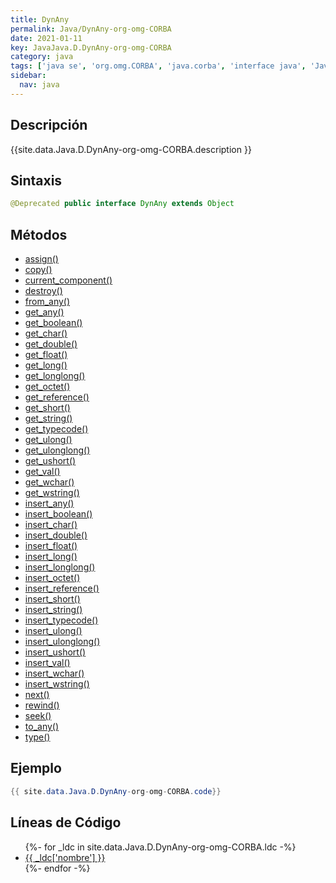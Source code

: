 ```yaml
---
title: DynAny
permalink: Java/DynAny-org-omg-CORBA
date: 2021-01-11
key: JavaJava.D.DynAny-org-omg-CORBA
category: java
tags: ['java se', 'org.omg.CORBA', 'java.corba', 'interface java', 'Java 1.0']
sidebar: 
  nav: java
---
```


## Descripción
{{site.data.Java.D.DynAny-org-omg-CORBA.description }}

## Sintaxis
~~~java
@Deprecated public interface DynAny extends Object
~~~

## Métodos
* [assign()](/Java/DynAny-org-omg-CORBA/assign)
* [copy()](/Java/DynAny-org-omg-CORBA/copy)
* [current_component()](/Java/DynAny-org-omg-CORBA/current_component)
* [destroy()](/Java/DynAny-org-omg-CORBA/destroy)
* [from_any()](/Java/DynAny-org-omg-CORBA/from_any)
* [get_any()](/Java/DynAny-org-omg-CORBA/get_any)
* [get_boolean()](/Java/DynAny-org-omg-CORBA/get_boolean)
* [get_char()](/Java/DynAny-org-omg-CORBA/get_char)
* [get_double()](/Java/DynAny-org-omg-CORBA/get_double)
* [get_float()](/Java/DynAny-org-omg-CORBA/get_float)
* [get_long()](/Java/DynAny-org-omg-CORBA/get_long)
* [get_longlong()](/Java/DynAny-org-omg-CORBA/get_longlong)
* [get_octet()](/Java/DynAny-org-omg-CORBA/get_octet)
* [get_reference()](/Java/DynAny-org-omg-CORBA/get_reference)
* [get_short()](/Java/DynAny-org-omg-CORBA/get_short)
* [get_string()](/Java/DynAny-org-omg-CORBA/get_string)
* [get_typecode()](/Java/DynAny-org-omg-CORBA/get_typecode)
* [get_ulong()](/Java/DynAny-org-omg-CORBA/get_ulong)
* [get_ulonglong()](/Java/DynAny-org-omg-CORBA/get_ulonglong)
* [get_ushort()](/Java/DynAny-org-omg-CORBA/get_ushort)
* [get_val()](/Java/DynAny-org-omg-CORBA/get_val)
* [get_wchar()](/Java/DynAny-org-omg-CORBA/get_wchar)
* [get_wstring()](/Java/DynAny-org-omg-CORBA/get_wstring)
* [insert_any()](/Java/DynAny-org-omg-CORBA/insert_any)
* [insert_boolean()](/Java/DynAny-org-omg-CORBA/insert_boolean)
* [insert_char()](/Java/DynAny-org-omg-CORBA/insert_char)
* [insert_double()](/Java/DynAny-org-omg-CORBA/insert_double)
* [insert_float()](/Java/DynAny-org-omg-CORBA/insert_float)
* [insert_long()](/Java/DynAny-org-omg-CORBA/insert_long)
* [insert_longlong()](/Java/DynAny-org-omg-CORBA/insert_longlong)
* [insert_octet()](/Java/DynAny-org-omg-CORBA/insert_octet)
* [insert_reference()](/Java/DynAny-org-omg-CORBA/insert_reference)
* [insert_short()](/Java/DynAny-org-omg-CORBA/insert_short)
* [insert_string()](/Java/DynAny-org-omg-CORBA/insert_string)
* [insert_typecode()](/Java/DynAny-org-omg-CORBA/insert_typecode)
* [insert_ulong()](/Java/DynAny-org-omg-CORBA/insert_ulong)
* [insert_ulonglong()](/Java/DynAny-org-omg-CORBA/insert_ulonglong)
* [insert_ushort()](/Java/DynAny-org-omg-CORBA/insert_ushort)
* [insert_val()](/Java/DynAny-org-omg-CORBA/insert_val)
* [insert_wchar()](/Java/DynAny-org-omg-CORBA/insert_wchar)
* [insert_wstring()](/Java/DynAny-org-omg-CORBA/insert_wstring)
* [next()](/Java/DynAny-org-omg-CORBA/next)
* [rewind()](/Java/DynAny-org-omg-CORBA/rewind)
* [seek()](/Java/DynAny-org-omg-CORBA/seek)
* [to_any()](/Java/DynAny-org-omg-CORBA/to_any)
* [type()](/Java/DynAny-org-omg-CORBA/type)

## Ejemplo
~~~java
{{ site.data.Java.D.DynAny-org-omg-CORBA.code}}
~~~

## Líneas de Código
<ul>
{%- for _ldc in site.data.Java.D.DynAny-org-omg-CORBA.ldc -%}
   <li>
       <a href="{{_ldc['url'] }}">{{ _ldc['nombre'] }}</a>
   </li>
{%- endfor -%}
</ul>
